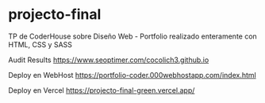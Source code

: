 # projecto-final

TP de CoderHouse sobre Diseño Web - Portfolio realizado enteramente con HTML, CSS y SASS

Audit Results https://www.seoptimer.com/cocolich3.github.io 

Deploy en WebHost https://portfolio-coder.000webhostapp.com/index.html 

Deploy en Vercel https://projecto-final-green.vercel.app/
